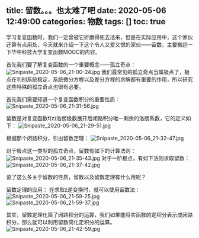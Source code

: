 title: 留数。。。也太难了吧
date: 2020-05-06 12:49:00
categories: 物数
tags: []
toc: true
---
学习复变函数时，我们一定曾被它折磨得死去活来，但是在实际应用中，这个家伙还算有点用处，今天就来介绍一下这个令人又爱又恨的家伙——留数。主要搬运一下华中科技大学复变函数MOOC的内容。


首先我们要了解复变函数的一个重要概念——孤立奇点：
![Snipaste_2020-05-06_21-00-24.jpg][1]
我们最常见的孤立奇点当属极点了，极点在判别系统稳定，系统微分方程以及差分方程的求解都有重要的作用，所以研究这些特殊的孤立奇点也很有必要。

首先我们需要知道一个复变函数积分的重要性质：
![Snipaste_2020-05-06_21-31-56.jpg][2]

留数是对复变函数f(z)洛朗级数展开后闭路积分唯一剩余的洛朗系数，它的定义如下：
![Snipaste_2020-05-06_21-29-51.jpg][3]

根据那个闭路积分，引出留数定理：
![Snipaste_2020-05-06_21-32-47.jpg][4]

对于极点这一类型的孤立奇点，留数有如下的计算法则：
![Snipaste_2020-05-06_21-35-43.jpg][5]
对于一阶极点，有如下法则求取留数：
![Snipaste_2020-05-06_21-37-42.jpg][6]

说了这么多关于留数的性质，留数以及留数定理有什么用呢？

留数定理的应用：
在求取z逆变换时，就可以使用留数法：
![Snipaste_2020-05-06_21-59-25.jpg][8]
![Snipaste_2020-05-06_21-59-37.jpg][9]

其实，留数定理化简了闭路积分的运算，我们如果能将实函数的定积分表示成闭路积分，那么就可以利用留数简化定积分的运算。
![Snipaste_2020-05-06_21-42-59.jpg][7]


  [1]: /old_images/2020/05/3062393400.jpg
  [2]: /old_images/2020/05/3326287196.jpg
  [3]: /old_images/2020/05/3310307667.jpg
  [4]: /old_images/2020/05/1571959298.jpg
  [5]: /old_images/2020/05/4002000137.jpg
  [6]: /old_images/2020/05/1353804718.jpg
  [7]: /old_images/2020/05/2541652972.jpg
  [8]: /old_images/2020/05/133193778.jpg
  [9]: /old_images/2020/05/999634898.jpg
